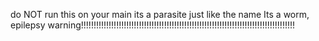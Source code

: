 do NOT run this on your main its a parasite just like the name Its a worm, 
epilepsy warning!!!!!!!!!!!!!!!!!!!!!!!!!!!!!!!!!!!!!!!!!!!!!!!!!!!!!!!!!!!!!!!!!!!!!!!!!!!!!!!!!!!!!
